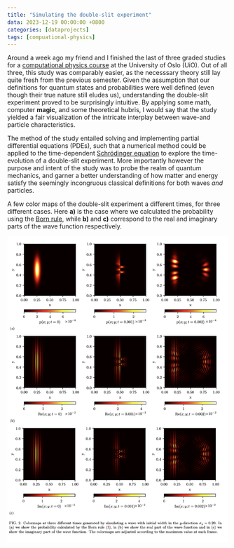 ```yaml
---
title: "Simulating the double-slit experiment"
data: 2023-12-19 00:00:00 +0800
categories: [dataprojects]
tags: [compuational-physics]
---
```


Around a week ago my friend and I finished the last of three graded studies for a [computational physics course](https://www.uio.no/studier/emner/matnat/fys/FYS3150/) at the University of Oslo (UiO). Out of all three, this study was comparably easier, as the necesssary theory still lay quite fresh from the previous semester. Given the assumption that our definitions for quantum states and probabilities were well defined (even though their true nature still eludes us), understanding the double-slit experiment proved to be surprisingly intuitive. By applying some math, computer **magic**, and some theoretical hubris, I would say that the study yielded a fair visualization of the intricate interplay between wave-and particle characteristics.

The method of the study entailed solving and implementing partial differential equations (PDEs), such that a numerical method could be applied to the time-dependent [Schrödinger equation](https://en.wikipedia.org/wiki/Schrödinger_equation) to explore the time-evolution of a double-slit experiment. More importantly however the purpose and intent of the study was to probe the realm of quantum mechanics, and garner a better understanding of how matter and energy satisfy the seemingly incongruous classical definitions for both waves *and* particles.

A few color maps of the double-slit experiment a different times, for three different cases. Here **a)** is the case where we calculated the probability using the [Born rule](https://en.wikipedia.org/wiki/Born_rule), while **b)** and **c)** correspond to the real and imaginary parts of the wave function respectively.

![image](./_postsfiles/project5res.png)
